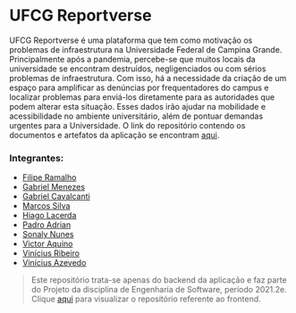 # UFCG Reportverse
UFCG Reportverse é uma plataforma que tem como motivação os problemas de infraestrutura na Universidade Federal de Campina Grande. Principalmente após a pandemia, percebe-se que muitos locais da universidade se encontram destruídos, negligenciados ou com sérios problemas de infraestrutura. Com isso, há a necessidade da criação de um espaço para amplificar as denúncias por frequentadores do campus e localizar problemas para enviá-los diretamente para as autoridades que podem alterar esta situação. Esses dados irão ajudar na mobilidade e acessibilidade no ambiente universitário, além de pontuar demandas urgentes para a Universidade. O link do repositório contendo os documentos e artefatos da aplicação se encontram [aqui](https://drive.google.com/drive/folders/1uzRhs1d5okk7KxkiMmlW1FqSthPQ5Tee).


### Integrantes:
- [Filipe Ramalho](https://github.com/musquitinh0)
- [Gabriel Menezes](https://github.com/bielmenezesc)
- [Gabriel Cavalcanti](https://github.com/GabrielCLL)
- [Marcos Silva](https://github.com/marcossilvaxx)
- [Hiago Lacerda](https://github.com/Hiagod)
- [Padro Adrian](https://github.com/adrianmartinez-cg)
- [Sonaly Nunes](https://github.com/sonalygnunes)
- [Victor Aquino](https://github.com/SousaVictorH)
- [Vinícius Ribeiro](https://github.com/viniciustrr)
- [Vinícius Azevedo](https://github.com/viniciussousaazevedo)

> Este repositório trata-se apenas do backend da aplicação e faz parte do Projeto da disciplina de Engenharia de Software, período 2021.2e. Clique [aqui](https://github.com/marcossilvaxx/reportverse-frontend) para visualizar o repositório referente ao frontend.
